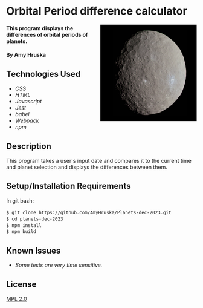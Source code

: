 # Orbital Period difference calculator
<img src="./Ceres.jpg" align="right" alt="The Dwarf planet Ceres with 3/4 of it's visible surface shown" width="255" height="255">

#### This program displays the differences of orbital periods of planets.

#### By Amy Hruska

## Technologies Used

* _CSS_
* _HTML_
* _Javascript_
* _Jest_
* _babel_
* _Webpack_
* _npm_

## Description

This program takes a user's input date and compares it to the current time and planet selection and displays the differences between them. 

## Setup/Installation Requirements

In git bash:
````bash
$ git clone https://github.com/AmyHruska/Planets-dec-2023.git
$ cd planets-dec-2023
$ npm install
$ npm build
````
## Known Issues

* _Some tests are very time sensitive._

## License

[MPL 2.0](https://www.mozilla.org/en-US/MPL/2.0/)